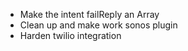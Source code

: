 * Make the intent failReply an Array
* Clean up and make work sonos plugin
* Harden twilio integration
